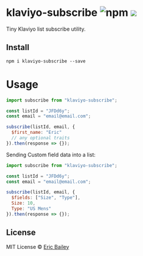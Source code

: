 # klaviyo-subscribe ![npm](https://img.shields.io/npm/v/klaviyo-subscribe) [![](https://badgen.net/bundlephobia/minzip/klaviyo-subscribe)](https://bundlephobia.com/result?p=klaviyo-subscribe)

Tiny Klaviyo list subscribe utility.

## Install

```
npm i klaviyo-subscribe --save
```

# Usage

```javascript
import subscribe from "klaviyo-subscribe";

const listId = "JFDd6y";
const email = "email@email.com";

subscribe(listId, email, {
  $first_name: "Eric"
  // any optional traits
}).then(response => {});
```

Sending Custom field data into a list:

```javascript
import subscribe from "klaviyo-subscribe";

const listId = "JFDd6y";
const email = "email@email.com";

subscribe(listId, email, {
  $fields: ["Size", "Type"],
  Size: 10,
  Type: "US Mens"
}).then(response => {});
```

## License

MIT License © [Eric Bailey](https://estrattonbailey.com)
